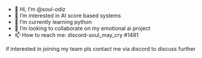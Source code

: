 - 👋 Hi, I’m @soul-odiz
- 👀 I’m interested in AI score based systems
- 🌱 I’m currently learning python
- 💞️ I’m looking to collaborate on my emotional ai project
- 📫 How to reach me: discord-soul_may_cry #1481

<!---
hello, i have built a strong structure for a new way of importing different personality traits based on a score system and prefixed values. 
my project is currently analyzing hidden intent in the user input and adds score to the corresponding emotion that activates different traits.
my project already includes: mechine learning, nlp tools,natural language processing, reinforcment learning, contextual_understanding,concince and sub-concince. 

the goal is to create a personolized bot to the user behavior and allow him to customize the bot response style, 
for example a user could set the bot to be more sarcastic or cinical to match the user attitude.
--->

if interested in joining my team pls contact me via discord to discuss further
